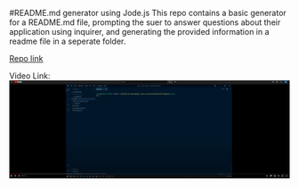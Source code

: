 #README.md generator using Jode.js
This repo contains a basic generator for a README.md file, prompting the suer to answer questions about their application using inquirer, and generating the provided information in a readme file in a seperate folder.

[Repo link](https://github.com/Ccatalyst/Markdown-Generator)

Video Link:
[![preview of video link](/assets/videoPreviewCard.png)](http://www.youtube.com/watch?v=bKQhTpOltik)
